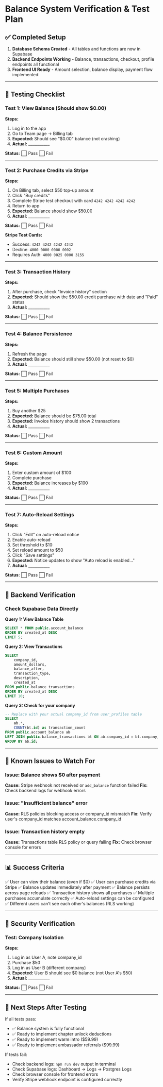 # Balance System Verification & Test Plan

## ✅ Completed Setup

1. **Database Schema Created** - All tables and functions are now in Supabase
2. **Backend Endpoints Working** - Balance, transactions, checkout, profile endpoints all functional
3. **Frontend UI Ready** - Amount selection, balance display, payment flow implemented

---

## 🧪 Testing Checklist

### Test 1: View Balance (Should show $0.00)
**Steps:**
1. Log in to the app
2. Go to Team page → Billing tab
3. **Expected:** Should see "$0.00" balance (not crashing)
4. **Actual:** ___________

**Status:** ⬜ Pass  ⬜ Fail

---

### Test 2: Purchase Credits via Stripe
**Steps:**
1. On Billing tab, select $50 top-up amount
2. Click "Buy credits"
3. Complete Stripe test checkout with card `4242 4242 4242 4242`
4. Return to app
5. **Expected:** Balance should show $50.00
6. **Actual:** ___________

**Status:** ⬜ Pass  ⬜ Fail

**Stripe Test Cards:**
- Success: `4242 4242 4242 4242`
- Decline: `4000 0000 0000 0002`
- Requires Auth: `4000 0025 0000 3155`

---

### Test 3: Transaction History
**Steps:**
1. After purchase, check "Invoice history" section
2. **Expected:** Should show the $50.00 credit purchase with date and "Paid" status
3. **Actual:** ___________

**Status:** ⬜ Pass  ⬜ Fail

---

### Test 4: Balance Persistence
**Steps:**
1. Refresh the page
2. **Expected:** Balance should still show $50.00 (not reset to $0)
3. **Actual:** ___________

**Status:** ⬜ Pass  ⬜ Fail

---

### Test 5: Multiple Purchases
**Steps:**
1. Buy another $25
2. **Expected:** Balance should be $75.00 total
3. **Expected:** Invoice history should show 2 transactions
4. **Actual:** ___________

**Status:** ⬜ Pass  ⬜ Fail

---

### Test 6: Custom Amount
**Steps:**
1. Enter custom amount of $100
2. Complete purchase
3. **Expected:** Balance increases by $100
4. **Actual:** ___________

**Status:** ⬜ Pass  ⬜ Fail

---

### Test 7: Auto-Reload Settings
**Steps:**
1. Click "Edit" on auto-reload notice
2. Enable auto-reload
3. Set threshold to $10
4. Set reload amount to $50
5. Click "Save settings"
6. **Expected:** Notice updates to show "Auto reload is enabled..."
7. **Actual:** ___________

**Status:** ⬜ Pass  ⬜ Fail

---

## 🔧 Backend Verification

### Check Supabase Data Directly

**Query 1: View Balance Table**
```sql
SELECT * FROM public.account_balance
ORDER BY created_at DESC
LIMIT 5;
```

**Query 2: View Transactions**
```sql
SELECT
    company_id,
    amount_dollars,
    balance_after,
    transaction_type,
    description,
    created_at
FROM public.balance_transactions
ORDER BY created_at DESC
LIMIT 10;
```

**Query 3: Check for your company**
```sql
-- Replace with your actual company_id from user_profiles table
SELECT
    ab.*,
    COUNT(bt.id) as transaction_count
FROM public.account_balance ab
LEFT JOIN public.balance_transactions bt ON ab.company_id = bt.company_id
GROUP BY ab.id;
```

---

## 🚨 Known Issues to Watch For

### Issue: Balance shows $0 after payment
**Cause:** Stripe webhook not received or `add_balance` function failed
**Fix:** Check backend logs for webhook errors

### Issue: "Insufficient balance" error
**Cause:** RLS policies blocking access or company_id mismatch
**Fix:** Verify user's company_id matches account_balance.company_id

### Issue: Transaction history empty
**Cause:** Transactions table RLS policy or query failing
**Fix:** Check browser console for errors

---

## 📊 Success Criteria

✅ User can view their balance (even if $0)
✅ User can purchase credits via Stripe
✅ Balance updates immediately after payment
✅ Balance persists across page reloads
✅ Transaction history shows all purchases
✅ Multiple purchases accumulate correctly
✅ Auto-reload settings can be configured
✅ Different users can't see each other's balances (RLS working)

---

## 🔐 Security Verification

### Test: Company Isolation
**Steps:**
1. Log in as User A, note company_id
2. Purchase $50
3. Log in as User B (different company)
4. **Expected:** User B should see $0 balance (not User A's $50)
5. **Actual:** ___________

**Status:** ⬜ Pass  ⬜ Fail

---

## 📝 Next Steps After Testing

If all tests pass:
- ✅ Balance system is fully functional
- ✅ Ready to implement chapter unlock deductions
- ✅ Ready to implement warm intro ($59.99)
- ✅ Ready to implement ambassador referrals ($99.99)

If tests fail:
- Check backend logs: `npm run dev` output in terminal
- Check Supabase logs: Dashboard → Logs → Postgres Logs
- Check browser console for frontend errors
- Verify Stripe webhook endpoint is configured correctly
